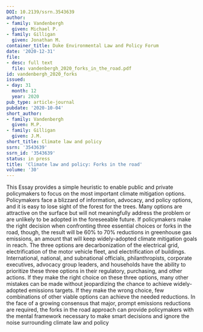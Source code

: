 ```yaml
---
DOI: 10.2139/ssrn.3543639
author:
- family: Vandenbergh
  given: Michael P.
- family: Gilligan
  given: Jonathan M.
container_title: Duke Environmental Law and Policy Forum
date: '2020-12-31'
file:
- desc: full text
  file: vandenbergh_2020_forks_in_the_road.pdf
id: vandenbergh_2020_forks
issued:
- day: 31
  month: 12
  year: 2020
pub_type: article-journal
pubdate: '2020-10-04'
short_author:
- family: Vandenbergh
  given: M.P.
- family: Gilligan
  given: J.M.
short_title: Climate law and policy
ssrn: '3543639'
ssrn_id: '3543639'
status: in press
title: 'Climate law and policy: Forks in the road'
volume: '30'
---
```

This Essay provides a simple heuristic to enable public and private policymakers to focus on the most important climate mitigation options. Policymakers face a blizzard of information, advocacy, and policy options, and it is easy to lose sight of the forest for the trees. Many options are attractive on the surface but will not meaningfully address the problem or are unlikely to be adopted in the foreseeable future. If policymakers make the right decision when confronting three essential choices or forks in the road, though, the result will be 60% to 70% reductions in greenhouse gas emissions, an amount that will keep widely-adopted climate mitigation goals in reach. The three options are decarbonization of the electrical grid, electrification of the motor vehicle fleet, and electrification of buildings. International, national, and subnational officials, philanthropists, corporate executives, advocacy group leaders, and households have the ability to prioritize these three options in their regulatory, purchasing, and other actions. If they make the right choice on these three options, many other mistakes can be made without jeopardizing the chance to achieve widely-adopted emissions targets. If they make the wrong choice, few combinations of other viable options can achieve the needed reductions. In the face of a growing consensus that major, prompt emissions reductions are required, the forks in the road approach can provide policymakers with the mental framework necessary to make smart decisions and ignore the noise surrounding climate law and policy
